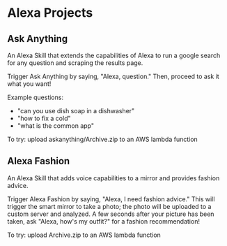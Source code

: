 Alexa Projects
==============

Ask Anything
------------
An Alexa Skill that extends the capabilities of Alexa to run a google search for any question and scraping the results page.  

Trigger Ask Anything by saying, "Alexa, question." Then, proceed to ask it what you want!  

Example questions:  
- "can you use dish soap in a dishwasher"
- "how to fix a cold"
- "what is the common app"

To try: upload askanything/Archive.zip to an AWS lambda function


Alexa Fashion
-------------
An Alexa Skill that adds voice capabilities to a mirror and provides fashion advice.  

Trigger Alexa Fashion by saying, "Alexa, I need fashion advice." This will trigger the smart mirror to take a photo; the photo will be uploaded to a custom server and analyzed. A few seconds after your picture has been taken, ask "Alexa, how's my outfit?" for a fashion recommendation!  

To try: upload Archive.zip to an AWS lambda function
